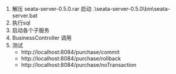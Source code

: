 1. 解压 seata-server-0.5.0.rar 启动 .\seata-server-0.5.0\bin\seata-server.bat
2. 执行sql
3. 启动各个子服务
4. BusinessController 调用
5. 测试
   - http://localhost:8084/purchase/commit
   - http://localhost:8084/purchase/rollback
   - http://localhost:8084/purchase/noTransaction

